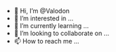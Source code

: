 - 👋 Hi, I’m @Valodon
- 👀 I’m interested in ...
- 🌱 I’m currently learning ...
- 💞️ I’m looking to collaborate on ...
- 📫 How to reach me ...

<!---
Valodon/Valodon is a ✨ special ✨ repository because its `README.md` (this file) appears on your GitHub profile.
You can click the Preview link to take a look at your changes.
--->
